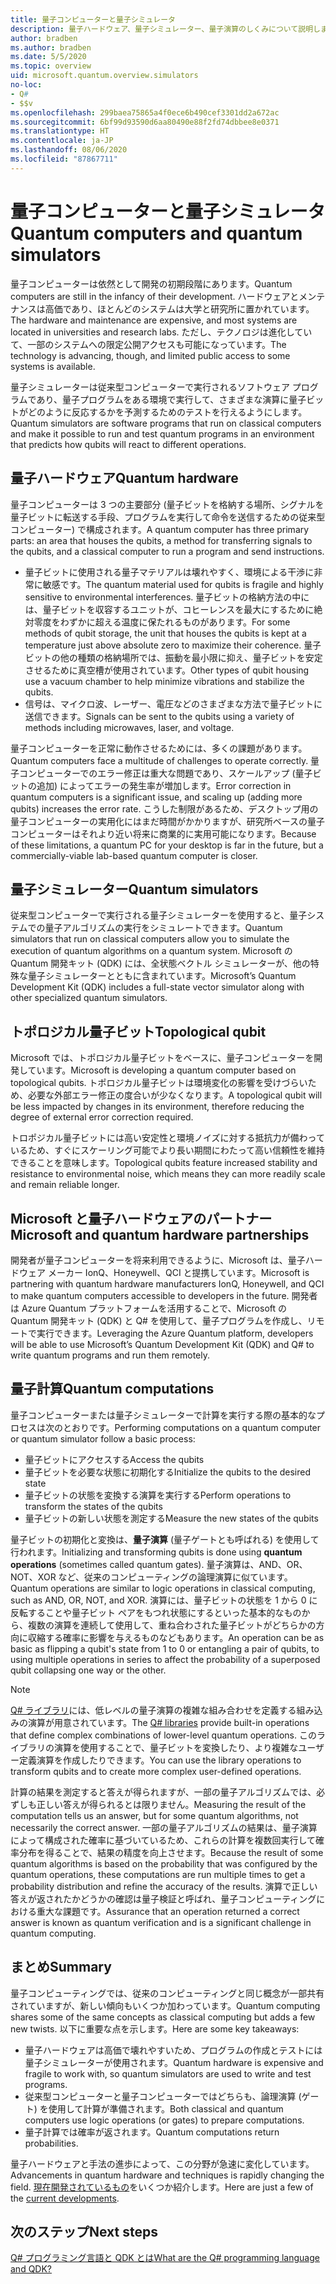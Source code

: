 ```yaml
---
title: 量子コンピューターと量子シミュレータ
description: 量子ハードウェア、量子シミュレーター、量子演算のしくみについて説明します。
author: bradben
ms.author: bradben
ms.date: 5/5/2020
ms.topic: overview
uid: microsoft.quantum.overview.simulators
no-loc:
- Q#
- $$v
ms.openlocfilehash: 299baea75865a4f0ece6b490cef3301dd2a672ac
ms.sourcegitcommit: 6bf99d93590d6aa80490e88f2fd74dbbee8e0371
ms.translationtype: HT
ms.contentlocale: ja-JP
ms.lasthandoff: 08/06/2020
ms.locfileid: "87867711"
---
```

# <a name="quantum-computers-and-quantum-simulators"></a><span data-ttu-id="46ae2-103">量子コンピューターと量子シミュレータ</span><span class="sxs-lookup"><span data-stu-id="46ae2-103">Quantum computers and quantum simulators</span></span>

<span data-ttu-id="46ae2-104">量子コンピューターは依然として開発の初期段階にあります。</span><span class="sxs-lookup"><span data-stu-id="46ae2-104">Quantum computers are still in the infancy of their development.</span></span> <span data-ttu-id="46ae2-105">ハードウェアとメンテナンスは高価であり、ほとんどのシステムは大学と研究所に置かれています。</span><span class="sxs-lookup"><span data-stu-id="46ae2-105">The hardware and maintenance are expensive, and most systems are located in universities and research labs.</span></span> <span data-ttu-id="46ae2-106">ただし、テクノロジは進化していて、一部のシステムへの限定公開アクセスも可能になっています。</span><span class="sxs-lookup"><span data-stu-id="46ae2-106">The technology is advancing, though, and limited public access to some systems is available.</span></span>

<span data-ttu-id="46ae2-107">量子シミュレーターは従来型コンピューターで実行されるソフトウェア プログラムであり、量子プログラムをある環境で実行して、さまざまな演算に量子ビットがどのように反応するかを予測するためのテストを行えるようにします。</span><span class="sxs-lookup"><span data-stu-id="46ae2-107">Quantum simulators are software programs that run on classical computers and make it possible to run and test quantum programs in an environment that predicts how qubits will react to different operations.</span></span>

## <a name="quantum-hardware"></a><span data-ttu-id="46ae2-108">量子ハードウェア</span><span class="sxs-lookup"><span data-stu-id="46ae2-108">Quantum hardware</span></span>

<span data-ttu-id="46ae2-109">量子コンピューターは 3 つの主要部分 (量子ビットを格納する場所、シグナルを量子ビットに転送する手段、プログラムを実行して命令を送信するための従来型コンピューター) で構成されます。</span><span class="sxs-lookup"><span data-stu-id="46ae2-109">A quantum computer has three primary parts: an area that houses the qubits, a method for transferring signals to the qubits, and a classical computer to run a program and send instructions.</span></span>

- <span data-ttu-id="46ae2-110">量子ビットに使用される量子マテリアルは壊れやすく、環境による干渉に非常に敏感です。</span><span class="sxs-lookup"><span data-stu-id="46ae2-110">The quantum material used for qubits is fragile and highly sensitive to environmental interferences.</span></span> <span data-ttu-id="46ae2-111">量子ビットの格納方法の中には、量子ビットを収容するユニットが、コヒーレンスを最大にするために絶対零度をわずかに超える温度に保たれるものがあります。</span><span class="sxs-lookup"><span data-stu-id="46ae2-111">For some methods of qubit storage, the unit that houses the qubits is kept at a temperature just above absolute zero to maximize their coherence.</span></span> <span data-ttu-id="46ae2-112">量子ビットの他の種類の格納場所では、振動を最小限に抑え、量子ビットを安定させるために真空槽が使用されています。</span><span class="sxs-lookup"><span data-stu-id="46ae2-112">Other types of qubit housing use a vacuum chamber to help minimize vibrations and stabilize the qubits.</span></span>  
- <span data-ttu-id="46ae2-113">信号は、マイクロ波、レーザー、電圧などのさまざまな方法で量子ビットに送信できます。</span><span class="sxs-lookup"><span data-stu-id="46ae2-113">Signals can be sent to the qubits using a variety of methods including microwaves, laser, and voltage.</span></span>

<span data-ttu-id="46ae2-114">量子コンピューターを正常に動作させるためには、多くの課題があります。</span><span class="sxs-lookup"><span data-stu-id="46ae2-114">Quantum computers face a multitude of challenges to operate correctly.</span></span> <span data-ttu-id="46ae2-115">量子コンピューターでのエラー修正は重大な問題であり、スケールアップ (量子ビットの追加) によってエラーの発生率が増加します。</span><span class="sxs-lookup"><span data-stu-id="46ae2-115">Error correction in quantum computers is a significant issue, and scaling up (adding more qubits) increases the error rate.</span></span> <span data-ttu-id="46ae2-116">こうした制限があるため、デスクトップ用の量子コンピューターの実用化にはまだ時間がかかりますが、研究所ベースの量子コンピューターはそれより近い将来に商業的に実用可能になります。</span><span class="sxs-lookup"><span data-stu-id="46ae2-116">Because of these limitations, a quantum PC for your desktop is far in the future, but a commercially-viable lab-based quantum computer is closer.</span></span>

## <a name="quantum-simulators"></a><span data-ttu-id="46ae2-117">量子シミュレーター</span><span class="sxs-lookup"><span data-stu-id="46ae2-117">Quantum simulators</span></span>

<span data-ttu-id="46ae2-118">従来型コンピューターで実行される量子シミュレーターを使用すると、量子システムでの量子アルゴリズムの実行をシミュレートできます。</span><span class="sxs-lookup"><span data-stu-id="46ae2-118">Quantum simulators that run on classical computers allow you to simulate the execution of quantum algorithms on a quantum system.</span></span>  <span data-ttu-id="46ae2-119">Microsoft の Quantum 開発キット (QDK) には、全状態ベクトル シミュレーターが、他の特殊な量子シミュレーターとともに含まれています。</span><span class="sxs-lookup"><span data-stu-id="46ae2-119">Microsoft’s Quantum Development Kit (QDK) includes a full-state vector simulator along with other specialized quantum simulators.</span></span>

## <a name="topological-qubit"></a><span data-ttu-id="46ae2-120">トポロジカル量子ビット</span><span class="sxs-lookup"><span data-stu-id="46ae2-120">Topological qubit</span></span>

<span data-ttu-id="46ae2-121">Microsoft では、トポロジカル量子ビットをベースに、量子コンピューターを開発しています。</span><span class="sxs-lookup"><span data-stu-id="46ae2-121">Microsoft is developing a quantum computer based on topological qubits.</span></span> <span data-ttu-id="46ae2-122">トポロジカル量子ビットは環境変化の影響を受けづらいため、必要な外部エラー修正の度合いが少なくなります。</span><span class="sxs-lookup"><span data-stu-id="46ae2-122">A topological qubit will be less impacted by changes in its environment, therefore reducing the degree of external error correction required.</span></span>

<span data-ttu-id="46ae2-123">トロポジカル量子ビットには高い安定性と環境ノイズに対する抵抗力が備わっているため、すぐにスケーリング可能でより長い期間にわたって高い信頼性を維持できることを意味します。</span><span class="sxs-lookup"><span data-stu-id="46ae2-123">Topological qubits feature increased stability and resistance to environmental noise, which means they can more readily scale and remain reliable longer.</span></span>

## <a name="microsoft-and-quantum-hardware-partnerships"></a><span data-ttu-id="46ae2-124">Microsoft と量子ハードウェアのパートナー</span><span class="sxs-lookup"><span data-stu-id="46ae2-124">Microsoft and quantum hardware partnerships</span></span>

<span data-ttu-id="46ae2-125">開発者が量子コンピューターを将来利用できるように、Microsoft は、量子ハードウェア メーカー IonQ、Honeywell、QCI と提携しています。</span><span class="sxs-lookup"><span data-stu-id="46ae2-125">Microsoft is partnering with quantum hardware manufacturers IonQ, Honeywell, and QCI to make quantum computers accessible to developers in the future.</span></span> <span data-ttu-id="46ae2-126">開発者は Azure Quantum プラットフォームを活用することで、Microsoft の Quantum 開発キット (QDK) と Q# を使用して、量子プログラムを作成し、リモートで実行できます。</span><span class="sxs-lookup"><span data-stu-id="46ae2-126">Leveraging the Azure Quantum platform, developers will be able to use Microsoft’s Quantum Development Kit (QDK) and Q# to write quantum programs and run them remotely.</span></span>

## <a name="quantum-computations"></a><span data-ttu-id="46ae2-127">量子計算</span><span class="sxs-lookup"><span data-stu-id="46ae2-127">Quantum computations</span></span>

<span data-ttu-id="46ae2-128">量子コンピューターまたは量子シミュレーターで計算を実行する際の基本的なプロセスは次のとおりです。</span><span class="sxs-lookup"><span data-stu-id="46ae2-128">Performing computations on a quantum computer or quantum simulator follow a basic process:</span></span>

- <span data-ttu-id="46ae2-129">量子ビットにアクセスする</span><span class="sxs-lookup"><span data-stu-id="46ae2-129">Access the qubits</span></span>
- <span data-ttu-id="46ae2-130">量子ビットを必要な状態に初期化する</span><span class="sxs-lookup"><span data-stu-id="46ae2-130">Initialize the qubits to the desired state</span></span>
- <span data-ttu-id="46ae2-131">量子ビットの状態を変換する演算を実行する</span><span class="sxs-lookup"><span data-stu-id="46ae2-131">Perform operations to transform the states of the qubits</span></span>
- <span data-ttu-id="46ae2-132">量子ビットの新しい状態を測定する</span><span class="sxs-lookup"><span data-stu-id="46ae2-132">Measure the new states of the qubits</span></span>

<span data-ttu-id="46ae2-133">量子ビットの初期化と変換は、**量子演算** (量子ゲートとも呼ばれる) を使用して行われます。</span><span class="sxs-lookup"><span data-stu-id="46ae2-133">Initializing and transforming qubits is done using **quantum operations** (sometimes called quantum gates).</span></span> <span data-ttu-id="46ae2-134">量子演算は、AND、OR、NOT、XOR など、従来のコンピューティングの論理演算に似ています。</span><span class="sxs-lookup"><span data-stu-id="46ae2-134">Quantum operations are similar to logic operations in classical computing, such as AND, OR, NOT, and XOR.</span></span> <span data-ttu-id="46ae2-135">演算には、量子ビットの状態を 1 から 0 に反転することや量子ビット ペアをもつれ状態にするといった基本的なものから、複数の演算を連続して使用して、重ね合わされた量子ビットがどちらかの方向に収縮する確率に影響を与えるものなどもあります。</span><span class="sxs-lookup"><span data-stu-id="46ae2-135">An operation can be as basic as flipping a qubit's state from 1 to 0 or entangling a pair of qubits, to using multiple operations in series to affect the probability of a superposed qubit collapsing one way or the other.</span></span>

> [!NOTE] 
> <span data-ttu-id="46ae2-136">[Q# ライブラリ](xref:microsoft.quantum.libraries)には、低レベルの量子演算の複雑な組み合わせを定義する組み込みの演算が用意されています。</span><span class="sxs-lookup"><span data-stu-id="46ae2-136">The [Q# libraries](xref:microsoft.quantum.libraries) provide built-in operations that define complex combinations of lower-level quantum operations.</span></span> <span data-ttu-id="46ae2-137">このライブラリの演算を使用することで、量子ビットを変換したり、より複雑なユーザー定義演算を作成したりできます。</span><span class="sxs-lookup"><span data-stu-id="46ae2-137">You can use the library operations to transform qubits and to create more complex user-defined operations.</span></span>  

<span data-ttu-id="46ae2-138">計算の結果を測定すると答えが得られますが、一部の量子アルゴリズムでは、必ずしも正しい答えが得られるとは限りません。</span><span class="sxs-lookup"><span data-stu-id="46ae2-138">Measuring the result of the computation tells us an answer, but for some quantum algorithms, not necessarily the correct answer.</span></span> <span data-ttu-id="46ae2-139">一部の量子アルゴリズムの結果は、量子演算によって構成された確率に基づいているため、これらの計算を複数回実行して確率分布を得ることで、結果の精度を向上させます。</span><span class="sxs-lookup"><span data-stu-id="46ae2-139">Because the result of some quantum algorithms is based on the probability that was configured by the quantum operations, these computations are run multiple times to get a probability distribution and refine the accuracy of the results.</span></span>  <span data-ttu-id="46ae2-140">演算で正しい答えが返されたかどうかの確認は量子検証と呼ばれ、量子コンピューティングにおける重大な課題です。</span><span class="sxs-lookup"><span data-stu-id="46ae2-140">Assurance that an operation returned a correct answer is known as quantum verification and is a significant challenge in quantum computing.</span></span>

## <a name="summary"></a><span data-ttu-id="46ae2-141">まとめ</span><span class="sxs-lookup"><span data-stu-id="46ae2-141">Summary</span></span>

<span data-ttu-id="46ae2-142">量子コンピューティングでは、従来のコンピューティングと同じ概念が一部共有されていますが、新しい傾向もいくつか加わっています。</span><span class="sxs-lookup"><span data-stu-id="46ae2-142">Quantum computing shares some of the same concepts as classical computing but adds a few new twists.</span></span> <span data-ttu-id="46ae2-143">以下に重要な点を示します。</span><span class="sxs-lookup"><span data-stu-id="46ae2-143">Here are some key takeaways:</span></span>

- <span data-ttu-id="46ae2-144">量子ハードウェアは高価で壊れやすいため、プログラムの作成とテストには量子シミュレーターが使用されます。</span><span class="sxs-lookup"><span data-stu-id="46ae2-144">Quantum hardware is expensive and fragile to work with, so quantum simulators are used to write and test programs.</span></span>
- <span data-ttu-id="46ae2-145">従来型コンピューターと量子コンピューターではどちらも、論理演算 (ゲート) を使用して計算が準備されます。</span><span class="sxs-lookup"><span data-stu-id="46ae2-145">Both classical and quantum computers use logic operations (or gates) to prepare computations.</span></span>
- <span data-ttu-id="46ae2-146">量子計算では確率が返されます。</span><span class="sxs-lookup"><span data-stu-id="46ae2-146">Quantum computations return probabilities.</span></span>

<span data-ttu-id="46ae2-147">量子ハードウェアと手法の進歩によって、この分野が急速に変化しています。</span><span class="sxs-lookup"><span data-stu-id="46ae2-147">Advancements in quantum hardware and techniques is rapidly changing the field.</span></span> <span data-ttu-id="46ae2-148">[現在開発されているもの](https://phys.org/search/?search=quantum+computer&s=0)をいくつか紹介します。</span><span class="sxs-lookup"><span data-stu-id="46ae2-148">Here are just a few of the [current developments](https://phys.org/search/?search=quantum+computer&s=0).</span></span>

## <a name="next-steps"></a><span data-ttu-id="46ae2-149">次のステップ</span><span class="sxs-lookup"><span data-stu-id="46ae2-149">Next steps</span></span>

[<span data-ttu-id="46ae2-150">Q# プログラミング言語と QDK とは</span><span class="sxs-lookup"><span data-stu-id="46ae2-150">What are the Q# programming language and QDK?</span></span>](xref:microsoft.quantum.overview.q-sharp)
